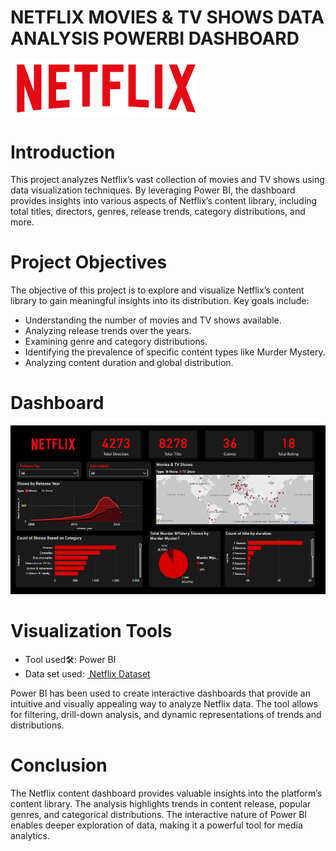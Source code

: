 <h1><a name="netflix">NETFLIX MOVIES & TV SHOWS DATA ANALYSIS POWERBI DASHBOARD</a></h1>
<a></a>
<img src="Netflixlogo.png" alt="Netflix Logo" width="300">

<h1><a name="introduction">Introduction</a></h1>
<P>This project analyzes Netflix’s vast collection of movies and TV shows using data visualization techniques. By leveraging Power BI, the dashboard provides insights into various aspects of Netflix’s content library, including total titles, directors, genres, release trends, category distributions, and more.</P>

<h1><a name="projectobjectives">Project Objectives</a></h1>

<P>The objective of this project is to explore and visualize Netflix’s content library to gain meaningful insights into its distribution. Key goals include:</P>
<ul>
<li> Understanding the number of movies and TV shows available.</li>
<li>Analyzing release trends over the years.</li>
<li>Examining genre and category distributions.</li>
<li>Identifying the prevalence of specific content types like Murder Mystery.</li>
<li>Analyzing content duration and global distribution.</li>
</ul>
<h1><a name='dashboard'>Dashboard</a></h1>

<img src="NetflixDashboard.png" width="1000" alt="Dasboard">

<h1><a name="visualizationtools">Visualization Tools</a></h1>
<ul><li>Tool used🛠️: Power BI</li>
<li> Data set used: <a href="https://www.kaggle.com/datasets/shivamb/netflix-shows">
         <img src=" Netflix Dataset" alt=""> Netflix Dataset</a></li></ul>
Power BI has been used to create interactive dashboards that provide an intuitive and visually appealing way to analyze Netflix data. The tool allows for filtering, drill-down analysis, and dynamic representations of trends and distributions.

<h1><a name="conclusion">Conclusion</a></h1>

<p>The Netflix content dashboard provides valuable insights into the platform’s content library. The analysis highlights trends in content release, popular genres, and categorical distributions. The interactive nature of Power BI enables deeper exploration of data, making it a powerful tool for media analytics.</p>


